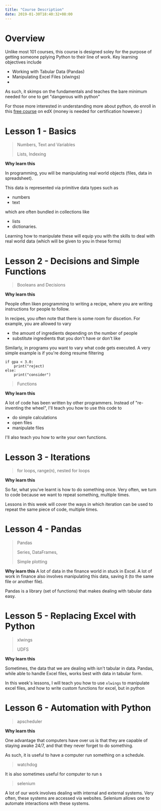 ```yaml
---
title: "Course Description"
date: 2019-01-30T18:40:32+08:00
---
```


# Overview

Unlike most 101 courses, this course is designed soley for the purpose of getting someone pplying Python to their line of work. Key learning objectives include

- Working with Tabular Data (Pandas)
- Manipulating Excel Files (xlwings)
-

As such, it skimps on the fundamentals and teaches the bare minimum needed for one to get "dangerous with python"

For those more interested in understanding more about python, do enroll in this [free course](https://www.edx.org/course/introduction-to-computer-science-and-programming-using-python-0) on edX (money is needed for certification however.)

# Lesson 1 - Basics

> Numbers, Text and Variables
>
> Lists, Indexing

**Why learn this**

In programming, you will be manipulating real world objects (files, data in spreadsheet).

This data is represented via primitive data types such as

- numbers
- text

which are often bundled in collections like

- lists
- dictionaries.

Learning how to manipulate these will equip you with the skills to deal with real world data (which will be given to you in these forms)

# Lesson 2 - Decisions and Simple Functions

> Booleans and Decisions

**Why learn this**

People often liken programming to writing a recipe, where you are writing instructions for people to follow.

In recipes, you often note that there is some room for discetion. For example, you are allowed to vary

- the amount of ingredients depending on the number of people
- substitute ingredients that you don't have or don't like

Similarly, in programs you want to vary what code gets executed. A very simple example is if you're doing resume filtering

```
if gpa < 3.0:
    print("reject)
else:
    print("consider") 
```

> Functions

**Why learn this**

A lot of code has been written by other programmers. Instead of "re-inventing the wheel", I'll teach you how to use this code to

- do simple calculations
- open files
- manipulate files

I'll also teach you how to write your own functions.

# Lesson 3 - Iterations

> for loops, range(n), nested for loops

**Why learn this**

So far, what you've learnt is how to do something once. Very often, we turn to code because we want to repeat something, multiple times.

Lessons in this week will cover the ways in which iteration can be used to repeat the same piece of code, multiple times.

# Lesson 4 - Pandas

> Pandas
> 
> Series, DataFrames,
>
> Simple plotting 

**Why learn this**
A lot of data in the finance world in stuck in Excel. A lot of work in finance also involves manipulating this data, saving it (to the same file or another file).

Pandas is a library (set of functions) that makes dealing with tabular data easy.

# Lesson 5 - Replacing Excel with Python

> xlwings
>
> UDFS

**Why learn this**

Sometimes, the data that we are dealing with isn't tabular in data. Pandas, while able to handle Excel files, works best with data in tabular form.

In this week's lessons, I will teach you how to use `xlwings` to manipulate excel files, and how to write custom functions for excel, but in python

# Lesson 6 - Automation with Python

> apscheduler

**Why learn this**

One advantage that computers have over us is that they are capable of staying awake 24/7, and that they never forget to do something.

As such, it is useful to have a computer run something on a schedule.

> watchdog

It is also sometimes useful for computer to run s

> selenium

A lot of our work involves dealing with internal and external systems. Very often, these systems are accessed via websites. Selenium allows one to automate interactions with these systems.



